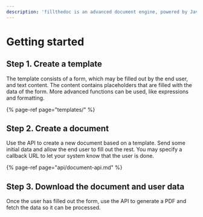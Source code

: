 ```yaml
---
description: 'fillthedoc is an advanced document engine, powered by JavaScript'
---
```


# Getting started

## Step 1. Create a template

The template consists of a form, which may be filled out by the end user, and text content. The content contains placeholders that are filled with the data of the form. More advanced functions can be used, like expressions and formatting.

{% page-ref page="templates/" %}

## Step 2. Create a document

Use the API to create a new document based on a template. Send some initial data and allow the end user to fill out the rest. You may specify a callback URL to let your system know that the user is done.

{% page-ref page="api/document-api.md" %}

## Step 3. Download the document and user data

Once the user has filled out the form, use the API to generate a PDF and fetch the data so it can be processed.

